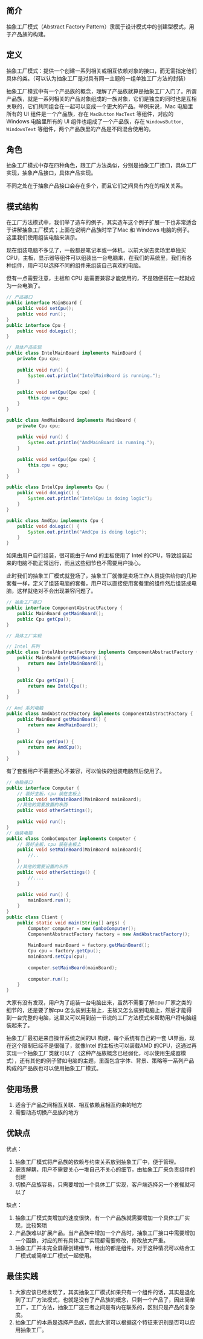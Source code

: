## 简介

抽象工厂模式（Abstract Factory Pattern）隶属于设计模式中的创建型模式，用于产品族的构建。

## 定义

抽象工厂模式：提供一个创建一系列相关或相互依赖对象的接口，而无需指定他们具体的类。（可以认为抽象工厂是对具有同一主题的一组单独工厂方法的封装）

抽象工厂模式中有一个产品族的概念，理解了产品族就算是抽象工厂入门了。所谓产品族，就是一系列相关的产品对象组成的一族对象，它们是独立的同时也是互相关联的，它们共同组合在一起可以变成一个更大的产品。举例来说，Mac 电脑里所有的 UI 组件是一个产品族，存在 `MacButton` `MacText` 等组件，对应的 Windows 电脑里所有的 UI 组件也组成了一个产品族，存在 `WindowsButton`, `WindowsText` 等组件，两个产品族里的产品是不同混合使用的。


## 角色

抽象工厂模式中存在四种角色，跟工厂方法类似，分别是抽象工厂接口，具体工厂实现，抽象产品接口，具体产品实现。

不同之处在于抽象产品接口会存在多个，而且它们之间具有内在的相关关系。

## 模式结构

在工厂方法模式中，我们举了造车的例子，其实造车这个例子扩展一下也非常适合于讲解抽象工厂模式；上面在说明产品族时举了Mac 和 Windows 电脑的例子。这里我们使用组装电脑来演示。

现在组装电脑不多见了，一般都是笔记本或一体机，以前大家去卖场里单独买 CPU，主板，显示器等组件可以组装出一台电脑来，在我们的系统里，我们有各种组件，用户可以选择不同的组件来组装自己喜欢的电脑。

但有一点需要注意，主板和 CPU 是需要兼容才能使用的，不是随便搭在一起就成为一台电脑了。

```java
// 产品接口
public interface MainBoard {
    public void setCpu();
    public void run();
}
public interface Cpu {
    public void doLogic();
}

// 具体产品实现
public class IntelMainBoard implements MainBoard {
    private Cpu cpu;
    
    public void run() {
        System.out.println("IntelMainBoard is running.");
    }
    
    public void setCpu(Cpu cpu) {
        this.cpu = cpu;
    }
}

public class AmdMainBoard implements MainBoard {
    private Cpu cpu;
    
    public void run() {
        System.out.println("AmdMainBoard is running.");
    }
    
    public void setCpu(Cpu cpu) {
        this.cpu = cpu;
    }
}

public class IntelCpu implements Cpu {
    public void doLogic() {
        System.out.println("IntelCpu is doing logic");
    }
}

public class AmdCpu implements Cpu {
    public void doLogic() {
        System.out.println("AmdCpu is doing logic");
    }
}
```

如果由用户自行组装，很可能由于Amd 的主板使用了 Intel 的CPU，导致组装起来的电脑不能正常运行，而且这些细节也不需要用户操心。

此时我们的抽象工厂模式就登场了，抽象工厂就像是卖场工作人员提供给你的几种套餐一样，定义了组装电脑的套餐，用户可以直接使用套餐里的组件然后组装成电脑，这样就绝对不会出现兼容问题了。

```java
// 抽象工厂接口
public interface ComponentAbstractFactory {
    public MainBoard getMainBoard();
    public Cpu getCpu();
}

// 具体工厂实现

// Intel 系列
public class IntelAbstractFactory implements ComponentAbstractFactory {
    public MainBoard getMainBoard() {
        return new IntelMainBoard();
    }
    
    public Cpu getCpu() {
        return new IntelCpu();
    }
}

// Amd 系列电脑
public class AmdAbstractFactory implements ComponentAbstractFactory {
    public MainBoard getMainBoard() {
        return new AmdMainBoard();
    }
    
    public Cpu getCpu() {
        return new AmdCpu();
    }
}
```

有了套餐用户不需要担心不兼容，可以愉快的组装电脑然后使用了。

```java
// 电脑接口
public interface Computer {
    // 装好主板，cpu 装在主板上
    public void setMainBoard(MainBoard mainBoard);
    //其他的需要放置的东西
    public void otherSettings();
    
    public void run();
}
// 组装电脑
public class ComboComputer implements Computer {
    // 装好主板，cpu 装在主板上
    public void setMainBoard(MainBoard mainBoard){
        //..
    }
    //其他的需要设置的东西
    public void otherSettings() {
        //....
    }
    
    public void run() {
        mainBoard.run();
    }
}
public class Client {
    public static void main(String[] args) {
        Computer computer = new ComboComputer();
        ComponentAbstractFactory factory = new AmdAbstractFactory();
        
        MainBoard mainBoard = factory.getMainBoard();
        Cpu cpu = factory.getCpu();
        mainBoard.setCpu(cpu);
        
        computer.setMainBoard(mainBoard);
        
        computer.run();
    }
}

```

大家有没有发现，用户为了组装一台电脑出来，虽然不需要了解cpu 厂家之类的细节的，还是要了解cpu 怎么装到主板上，主板又怎么装到电脑上，然后才能得到一台完整的电脑，这里又可以用到前一节说的工厂方法模式来帮助用户将电脑组装起来了。

抽象工厂最初是来自操作系统之间的UI 构建，每个系统有自己的一套 UI界面，现在这个限制已经不是很强了，就像Intel 的主板也可以装载AMD 的CPU，这通过再实现一个抽象工厂类就可以了（这种产品族概念已经弱化，可以使用生成器模式），还有其他的例子譬如电脑的主题，里面包含字体、背景、策略等一系列产品构成的产品族也可以使用抽象工厂模式。

## 使用场景

1. 适合于产品之间相互关联、相互依赖且相互约束的地方
2. 需要动态切换产品族的地方

## 优缺点

优点：
1. 抽象工厂模式将产品族的依赖与约束关系放到抽象工厂中，便于管理。
2. 职责解耦，用户不需要关心一堆自己不关心的细节，由抽象工厂来负责组件的创建
3. 切换产品族容易，只需要增加一个具体工厂实现，客户端选择另一个套餐就可以了

缺点：
1. 抽象工厂模式类增加的速度很快，有一个产品族就需要增加一个具体工厂实现，比较繁琐
2. 产品族难以扩展产品。当产品族中增加一个产品时，抽象工厂接口中需要增加一个函数，对应的所有具体工厂实现都需要修改，修改放大严重。
3. 抽象工厂并未完全屏蔽创建细节，给出的都是组件。对于这种情况可以结合工厂模式或简单工厂模式一起使用。


## 最佳实践

1. 大家应该已经发现了，其实抽象工厂模式如果只有一个组件的话，其实是退化到了工厂方法模式，也就是没有了产品族的概念，只剩一个产品了，因此简单工厂，工厂方法，抽象工厂这三者之间是有内在联系的，区别只是产品的复杂度。
2. 抽象工厂的本质是选择产品族，因此大家可以根据这个特征来识别是否可以应用抽象工厂。
